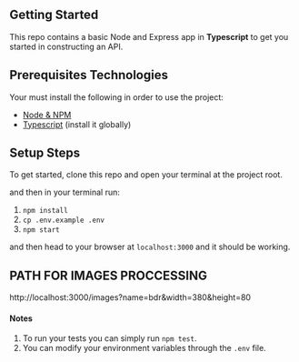 ## Getting Started

This repo contains a basic Node and Express app in **Typescript** to get you started in constructing an API.

## Prerequisites Technologies

Your must install the following in order to use the project:

- [Node & NPM](https://nodejs.org/en/download/)
- [Typescript](https://www.npmjs.com/package/typescript) (install it globally)

## Setup Steps

To get started, clone this repo and open your terminal at the project root.

and then in your terminal run:

1. `npm install`
2. `cp .env.example .env`
3. `npm start`

and then head to your browser at `localhost:3000` and it should be working.

## PATH FOR IMAGES PROCCESSING

http://localhost:3000/images?name=bdr&width=380&height=80

#### Notes

1. To run your tests you can simply run `npm test`.
2. You can modify your environment variables through the `.env` file.
